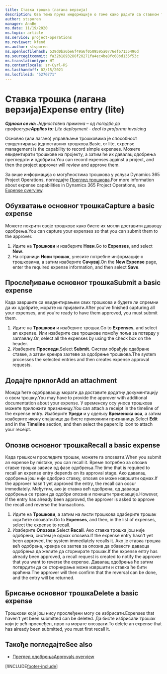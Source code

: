 ```yaml
---
title: Ставка трошка (лагана верзија)
description: Ова тема пружа информације о томе како радити са ставком трошка у једноставној примени.
author: stsporen
manager: AnnBe
ms.date: 11/19/2020
ms.topic: article
ms.service: project-operations
ms.reviewer: kfend
ms.author: stsporen
ms.openlocfilehash: 539d0ba6be6f49a6f0509595a0776ef67135496d
ms.sourcegitcommit: fa32b1893286f20271fa4ec4be8fc68bd135f53c
ms.translationtype: HT
ms.contentlocale: sr-Cyrl-RS
ms.lasthandoff: 02/15/2021
ms.locfileid: "5276771"
---
```

# <a name="expense-entry-lite"></a><span data-ttu-id="af0b1-103">Ставка трошка (лагана верзија)</span><span class="sxs-lookup"><span data-stu-id="af0b1-103">Expense entry (lite)</span></span>

<span data-ttu-id="af0b1-104">_**Односи се на:** Једноставна примена – од погодбе до профактуре_</span><span class="sxs-lookup"><span data-stu-id="af0b1-104">_**Applies to:** Lite deployment - deal to proforma invoicing_</span></span>

<span data-ttu-id="af0b1-105">Основно (или лагано) управљање трошковима је способност евидентирања једноставних трошкова.</span><span class="sxs-lookup"><span data-stu-id="af0b1-105">Basic, or lite, expense management is the capability to record simple expenses.</span></span> <span data-ttu-id="af0b1-106">Можете евидентирати трошкове на пројекту, а затим ће их давалац одобрења прегледати и одобрити.</span><span class="sxs-lookup"><span data-stu-id="af0b1-106">You can record expenses against a project, and then the project approver will review and approve them.</span></span>

<span data-ttu-id="af0b1-107">За више информација о могућностима трошкова у услузи Dynamics 365 Project Operations, погледајте [Преглед трошкова](expense-overview.md).</span><span class="sxs-lookup"><span data-stu-id="af0b1-107">For more information about expense capabilities in Dynamics 365 Project Operations, see [Expense overview](expense-overview.md).</span></span>

## <a name="capture-a-basic-expense"></a><span data-ttu-id="af0b1-108">Обухватање основног трошка</span><span class="sxs-lookup"><span data-stu-id="af0b1-108">Capture a basic expense</span></span>

<span data-ttu-id="af0b1-109">Можете покрити своје трошкове како бисте их могли доставити даваоцу одобрења.</span><span class="sxs-lookup"><span data-stu-id="af0b1-109">You can capture your expenses so that you can submit them to the approver.</span></span>

1. <span data-ttu-id="af0b1-110">Идите на **Трошкови** и изаберите **Нови**.</span><span class="sxs-lookup"><span data-stu-id="af0b1-110">Go to **Expenses**, and select **New**.</span></span>
2. <span data-ttu-id="af0b1-111">На страници **Нови трошак**, унесите потребне информације о трошковима, а затим изаберите **Сачувај**.</span><span class="sxs-lookup"><span data-stu-id="af0b1-111">On the **New Expense** page, enter the required expense information, and then select **Save**.</span></span>

## <a name="submit-a-basic-expense"></a><span data-ttu-id="af0b1-112">Прослеђивање основног трошка</span><span class="sxs-lookup"><span data-stu-id="af0b1-112">Submit a basic expense</span></span>

<span data-ttu-id="af0b1-113">Када завршите са евидентирањем свих трошкова и будете ли спремни да их одобрите, морате их пријавити.</span><span class="sxs-lookup"><span data-stu-id="af0b1-113">After you've finished capturing all your expenses, and you're ready to have them approved, you must submit them.</span></span>

1. <span data-ttu-id="af0b1-114">Идите на **Трошкови** и изаберите трошак.</span><span class="sxs-lookup"><span data-stu-id="af0b1-114">Go to **Expenses**, and select an expense.</span></span> <span data-ttu-id="af0b1-115">Или изаберите све трошкове помоћу поља за потврду у заглављу.</span><span class="sxs-lookup"><span data-stu-id="af0b1-115">Or, select all the expenses by using the check box on the header.</span></span>
2. <span data-ttu-id="af0b1-116">Изаберите **Проследи**.</span><span class="sxs-lookup"><span data-stu-id="af0b1-116">Select **Submit**.</span></span> <span data-ttu-id="af0b1-117">Систем обрађује одабране ставке, а затим креира захтеве за одобрење трошкова.</span><span class="sxs-lookup"><span data-stu-id="af0b1-117">The system processes the selected entries and then creates expense approval requests.</span></span>

## <a name="add-an-attachment"></a><span data-ttu-id="af0b1-118">Додајте прилог</span><span class="sxs-lookup"><span data-stu-id="af0b1-118">Add an attachment</span></span>

<span data-ttu-id="af0b1-119">Можда ћете одобраваоцу морати да доставите додатну документацију о свом трошку.</span><span class="sxs-lookup"><span data-stu-id="af0b1-119">You may have to provide the approver with additional documentation about your expense.</span></span> <span data-ttu-id="af0b1-120">У временску осу уноса трошкова можете приложити признаницу.</span><span class="sxs-lookup"><span data-stu-id="af0b1-120">You can attach a receipt in the timeline of the expense entry.</span></span> <span data-ttu-id="af0b1-121">Изаберите **Уреди** и у одељку **Временска оса**, а затим изаберите икону спајалице да бисте приложили признаницу.</span><span class="sxs-lookup"><span data-stu-id="af0b1-121">Select **Edit** and in the **Timeline** section, and then select the paperclip icon to attach your receipt.</span></span>

## <a name="recall-a-basic-expense"></a><span data-ttu-id="af0b1-122">Опозив основног трошка</span><span class="sxs-lookup"><span data-stu-id="af0b1-122">Recall a basic expense</span></span>

<span data-ttu-id="af0b1-123">Када грешком проследите трошак, можете га опозвати.</span><span class="sxs-lookup"><span data-stu-id="af0b1-123">When you submit an expense by mistake, you can recall it.</span></span> <span data-ttu-id="af0b1-124">Време потребно за опозив ставке трошка зависи од фазе одобрења.</span><span class="sxs-lookup"><span data-stu-id="af0b1-124">The time that is required to recall an expense entry depends on its approval stage.</span></span>  <span data-ttu-id="af0b1-125">Ако давалац одобрења још није одобрио ставку, опозив се може извршити одмах.</span><span class="sxs-lookup"><span data-stu-id="af0b1-125">If the approver hasn't yet approved the entry, the recall can occur immediately.</span></span> <span data-ttu-id="af0b1-126">Међутим, ако је ставка већ одобрена, од даваоца одобрења се тражи да одобри опозив и поништи трансакције.</span><span class="sxs-lookup"><span data-stu-id="af0b1-126">However, if the entry has already been approved, the approver is asked to approve the recall and reverse the transactions.</span></span>

1. <span data-ttu-id="af0b1-127">Идите на **Трошкови**, а затим на листи трошкова одаберите трошак који ћете опозвати.</span><span class="sxs-lookup"><span data-stu-id="af0b1-127">Go to **Expenses**, and then, in the list of expenses, select the expense to recall.</span></span>
2. <span data-ttu-id="af0b1-128">Изаберите **Опозови**.</span><span class="sxs-lookup"><span data-stu-id="af0b1-128">Select **Recall**.</span></span> <span data-ttu-id="af0b1-129">Ако ставка трошка још није одобрена, систем је одмах опозива.</span><span class="sxs-lookup"><span data-stu-id="af0b1-129">If the expense entry hasn't yet been approved, the system immediately recalls it.</span></span> <span data-ttu-id="af0b1-130">Ако је ставка трошка већ одобрена, креира се захтев за опозив да обавести даваоца одобрења да желите да сторнирате трошак.</span><span class="sxs-lookup"><span data-stu-id="af0b1-130">If the expense entry has already been approved, a recall request is created to notify the approver that you want to reverse the expense.</span></span> <span data-ttu-id="af0b1-131">Давалац одобрења ће затим потврдити да се сторнирање може извршити и ставка ће бити враћена.</span><span class="sxs-lookup"><span data-stu-id="af0b1-131">The approver will then confirm that the reversal can be done, and the entry will be returned.</span></span>

## <a name="delete-a-basic-expense"></a><span data-ttu-id="af0b1-132">Брисање основног трошка</span><span class="sxs-lookup"><span data-stu-id="af0b1-132">Delete a basic expense</span></span>

<span data-ttu-id="af0b1-133">Трошкови који још нису прослеђени могу се избрисати.</span><span class="sxs-lookup"><span data-stu-id="af0b1-133">Expenses that haven't yet been submitted can be deleted.</span></span> <span data-ttu-id="af0b1-134">Да бисте избрисали трошак који је већ прослеђен, прво га морате опозвати.</span><span class="sxs-lookup"><span data-stu-id="af0b1-134">To delete an expense that has already been submitted, you must first recall it.</span></span>

## <a name="see-also"></a><span data-ttu-id="af0b1-135">Такође погледајте</span><span class="sxs-lookup"><span data-stu-id="af0b1-135">See also</span></span>

- [<span data-ttu-id="af0b1-136">Преглед одобрења</span><span class="sxs-lookup"><span data-stu-id="af0b1-136">Approvals overview</span></span>](../approvals/approvals-overview.md)


[!INCLUDE[footer-include](../includes/footer-banner.md)]